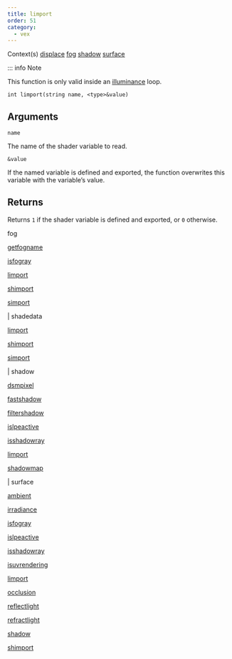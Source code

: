 ```yaml
---
title: limport
order: 51
category:
  - vex
---
```




Context(s)
[displace](../contexts/displace.html)
[fog](../contexts/fog.html)
[shadow](../contexts/shadow.html)
[surface](../contexts/surface.html)

::: info Note

This function is only valid inside an [illuminance](illuminance.html "Loops through all light sources in the scene, calling the light shader for each light source to set the Cl and L global variables.") loop.

`int limport(string name, <type>&value)`

## Arguments

`name`

The name of the shader variable to read.

`&value`

If the named variable is defined and exported, the function overwrites this variable with the variable’s value.

## Returns

Returns `1` if the shader variable is defined and exported, or `0` otherwise.


fog

[getfogname](getfogname.html)

[isfogray](isfogray.html)

[limport](limport.html)

[shimport](shimport.html)

[simport](simport.html)

|
shadedata

[limport](limport.html)

[shimport](shimport.html)

[simport](simport.html)

|
shadow

[dsmpixel](dsmpixel.html)

[fastshadow](fastshadow.html)

[filtershadow](filtershadow.html)

[islpeactive](islpeactive.html)

[isshadowray](isshadowray.html)

[limport](limport.html)

[shadowmap](shadowmap.html)

|
surface

[ambient](ambient.html)

[irradiance](irradiance.html)

[isfogray](isfogray.html)

[islpeactive](islpeactive.html)

[isshadowray](isshadowray.html)

[isuvrendering](isuvrendering.html)

[limport](limport.html)

[occlusion](occlusion.html)

[reflectlight](reflectlight.html)

[refractlight](refractlight.html)

[shadow](shadow.html)

[shimport](shimport.html)
